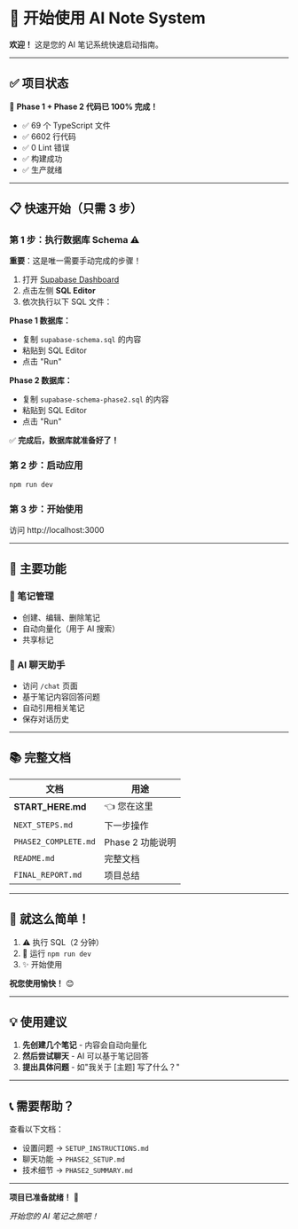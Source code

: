 # 🚀 开始使用 AI Note System

**欢迎！** 这是您的 AI 笔记系统快速启动指南。

---

## ✅ 项目状态

🎉 **Phase 1 + Phase 2 代码已 100% 完成！**

- ✅ 69 个 TypeScript 文件
- ✅ 6602 行代码
- ✅ 0 Lint 错误
- ✅ 构建成功
- ✅ 生产就绪

---

## 📋 快速开始（只需 3 步）

### 第 1 步：执行数据库 Schema ⚠️

**重要**：这是唯一需要手动完成的步骤！

1. 打开 [Supabase Dashboard](https://supabase.com/dashboard/project/uhzcrwwxtmlhzhtegvpt)
2. 点击左侧 **SQL Editor**
3. 依次执行以下 SQL 文件：

**Phase 1 数据库：**
- 复制 `supabase-schema.sql` 的内容
- 粘贴到 SQL Editor
- 点击 "Run"

**Phase 2 数据库：**
- 复制 `supabase-schema-phase2.sql` 的内容
- 粘贴到 SQL Editor  
- 点击 "Run"

✅ **完成后，数据库就准备好了！**

### 第 2 步：启动应用

```bash
npm run dev
```

### 第 3 步：开始使用

访问 http://localhost:3000

---

## 🎯 主要功能

### 📝 笔记管理

- 创建、编辑、删除笔记
- 自动向量化（用于 AI 搜索）
- 共享标记

### 🤖 AI 聊天助手

- 访问 `/chat` 页面
- 基于笔记内容回答问题
- 自动引用相关笔记
- 保存对话历史

---

## 📚 完整文档

| 文档 | 用途 |
|------|------|
| **START_HERE.md** | 👈 您在这里 |
| `NEXT_STEPS.md` | 下一步操作 |
| `PHASE2_COMPLETE.md` | Phase 2 功能说明 |
| `README.md` | 完整文档 |
| `FINAL_REPORT.md` | 项目总结 |

---

## 🎉 就这么简单！

1. ⚠️ 执行 SQL（2 分钟）
2. 🚀 运行 `npm run dev`
3. ✨ 开始使用

**祝您使用愉快！** 😊

---

## 💡 使用建议

1. **先创建几个笔记** - 内容会自动向量化
2. **然后尝试聊天** - AI 可以基于笔记回答
3. **提出具体问题** - 如"我关于 [主题] 写了什么？"

---

## 📞 需要帮助？

查看以下文档：
- 设置问题 → `SETUP_INSTRUCTIONS.md`
- 聊天功能 → `PHASE2_SETUP.md`
- 技术细节 → `PHASE2_SUMMARY.md`

---

**项目已准备就绪！** 🎊

_开始您的 AI 笔记之旅吧！_

